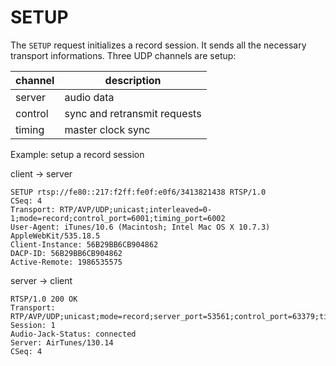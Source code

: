 # SETUP

The `SETUP` request initializes a record session. It sends all the
necessary transport informations. Three UDP channels are setup:

| channel  | description                  |
|----------|------------------------------|
| server   | audio data                   |
| control  | sync and retransmit requests |
| timing   | master clock sync            |

<span class="ex">Example:</span> setup a record session

<div class="client_server">
<p>client &rarr; server</p>

```http
SETUP rtsp://fe80::217:f2ff:fe0f:e0f6/3413821438 RTSP/1.0
CSeq: 4
Transport: RTP/AVP/UDP;unicast;interleaved=0-1;mode=record;control_port=6001;timing_port=6002
User-Agent: iTunes/10.6 (Macintosh; Intel Mac OS X 10.7.3) AppleWebKit/535.18.5
Client-Instance: 56B29BB6CB904862
DACP-ID: 56B29BB6CB904862
Active-Remote: 1986535575
```
</div>
<div class="server_client">
<p>server &rarr; client</p>

```http
RTSP/1.0 200 OK
Transport: RTP/AVP/UDP;unicast;mode=record;server_port=53561;control_port=63379;timing_port=50607
Session: 1
Audio-Jack-Status: connected
Server: AirTunes/130.14
CSeq: 4
```
</div>
